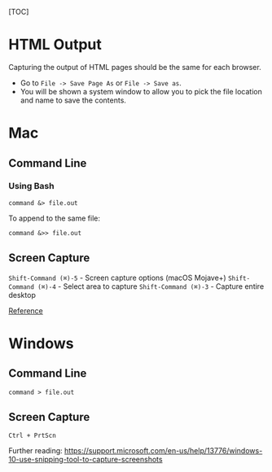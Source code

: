 [TOC]

# HTML Output

Capturing the output of HTML pages should be the same for each browser.

* Go to `File -> Save Page As` or `File -> Save as`.
* You will be shown a system window to allow you to pick the file location and name to save the contents.  


# Mac

## Command Line

### Using Bash

`command &> file.out`

To append to the same file:

`command &>> file.out`

## Screen Capture 

`Shift-Command (⌘)-5` - Screen capture options (macOS Mojave+)
`Shift-Command (⌘)-4` - Select area to capture
`Shift-Command (⌘)-3` - Capture entire desktop 
                         

[Reference](https://support.apple.com/en-us/HT201361)

# Windows

## Command Line

`command > file.out`

## Screen Capture

`Ctrl + PrtScn  `

Further reading: https://support.microsoft.com/en-us/help/13776/windows-10-use-snipping-tool-to-capture-screenshots


